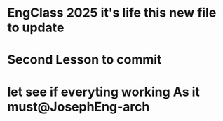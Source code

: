 # EngClass 2025 it's life  this new file to update
# Second Lesson to commit
# let see if everyting working As it must@JosephEng-arch